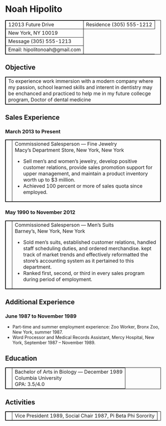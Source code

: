 <HTML> 
<HEAD> 
<TITLE>Noah Hipolito</TITLE> 
</HEAD> 
<BODY> 
<H1>Noah Hipolito</H1> 

<style>
table, th, td {border: 1px solid black;}
</style>

<TABLE> 
<TD ALIGN=”left”>12013 Future Drive</TD> 
<TD ALIGN=”right”>Residence (305) 555-1212</TD></TR> 
<TD ALIGN=”left”>New York, NY 10019</TD> </TR>
<TD ALIGN=”right”>Message (305) 555-1213</TD></TR> 
<TD ALIGN=”right”>Email: hipolitonoah@gmail.com </TD></TR> 
</TABLE> 

<H2>Objective</H2> 

<TABLE><TR>
<TD>To experience work immersion with a modern company where my passion, school learned skills
and interent in dentistry may be enchanced and practiced to help me in my future
collecge program, Doctor of dental medicine</TD></TR></TABLE> 

<H2>Sales Experience</H2> 

<H3>March 2013 to Present</H3> 

<TABLE><TR><TD>&nbsp;</TD> 
<TD>Commissioned Salesperson — Fine Jewelry<BR> 
Macy’s Department Store, New York, New York<UL> 
<LI>Sell men’s and women’s jewelry, develop positive customer relations, provide sales promotion support for upper management, and maintain a product inventory worth up to $3 million.</LI> 
<LI>Achieved 100 percent or more of sales quota since employed.</LI></UL></TD></TR></TABLE> 

<H3>May 1990 to November 2012</H3> 

<TABLE><TR><TD>&nbsp;</TD> 

<TD>Commissioned Salesperson — Men’s Suits<BR> 
Barney’s, New York, New York<UL><LI> 
Sold men’s suits, established customer relations, handled staff scheduling duties, and ordered merchandise. kept track of market trends and effectively reformatted the store’s accounting system as it pertained to this department.</LI> 
<LI>Ranked first, second, or third in every sales program during period of employment.</LI></UL></TD></TR></TABLE> 
<H2>Additional Experience</H2> 
<H3>June 1987 to November 1989</H3> 
<UL><LI>Part-time and summer employment experience: Zoo Worker, Bronx Zoo, New York, summer 1987.</LI> 
<LI>Word Processor and Medical Records Assistant, Mercy Hospital, New York, September 1987 – November 1989.</LI></UL> 
<H2>Education</H2> 

<TABLE><TR><TD>&nbsp;</TD> 

<TD>Bachelor of Arts in Biology — December 1989 
<BR>Columbia University<BR> 
GPA: 3.5/4.0</TD></TR></TABLE> 
<H2>Activities</H2> 

<TABLE><TR><TD>&nbsp;</TD> 

<TD>Vice President 1989, Social Chair 1987, Pi Beta Phi Sorority</TD></TR></TABLE></BODY> 
</HTML>
